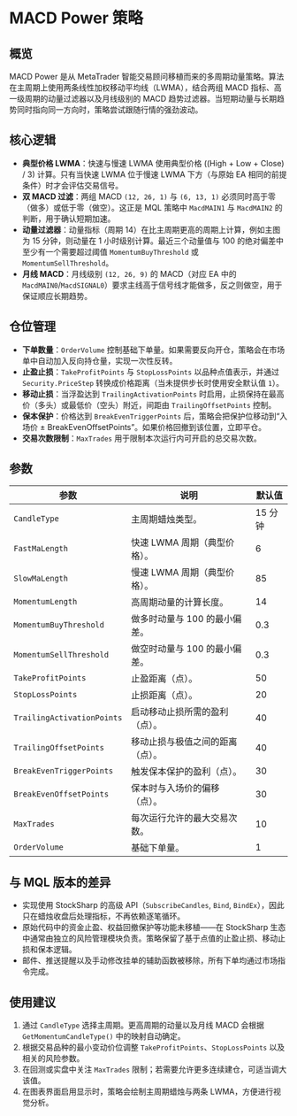 # MACD Power 策略

## 概览
MACD Power 是从 MetaTrader 智能交易顾问移植而来的多周期动量策略。算法在主周期上使用两条线性加权移动平均线（LWMA），结合两组 MACD 指标、高一级周期的动量过滤器以及月线级别的 MACD 趋势过滤器。当短期动量与长期趋势同时指向同一方向时，策略尝试跟随行情的强劲波动。

## 核心逻辑
- **典型价格 LWMA**：快速与慢速 LWMA 使用典型价格 \((High + Low + Close) / 3\) 计算。只有当快速 LWMA 位于慢速 LWMA 下方（与原始 EA 相同的前提条件）时才会评估交易信号。
- **双 MACD 过滤**：两组 MACD `(12, 26, 1)` 与 `(6, 13, 1)` 必须同时高于零（做多）或低于零（做空）。这正是 MQL 策略中 `MacdMAIN1` 与 `MacdMAIN2` 的判断，用于确认短期加速。
- **动量过滤器**：动量指标（周期 14）在比主周期更高的周期上计算，例如主图为 15 分钟，则动量在 1 小时级别计算。最近三个动量值与 100 的绝对偏差中至少有一个需要超过阈值 `MomentumBuyThreshold` 或 `MomentumSellThreshold`。
- **月线 MACD**：月线级别 `(12, 26, 9)` 的 MACD（对应 EA 中的 `MacdMAIN0`/`MacdSIGNAL0`）要求主线高于信号线才能做多，反之则做空，用于保证顺应长期趋势。

## 仓位管理
- **下单数量**：`OrderVolume` 控制基础下单量。如果需要反向开仓，策略会在市场单中自动加入反向持仓量，实现一次性反转。
- **止盈止损**：`TakeProfitPoints` 与 `StopLossPoints` 以品种点值表示，并通过 `Security.PriceStep` 转换成价格距离（当未提供步长时使用安全默认值 `1`）。
- **移动止损**：当浮盈达到 `TrailingActivationPoints` 时启用，止损保持在最高价（多头）或最低价（空头）附近，间距由 `TrailingOffsetPoints` 控制。
- **保本保护**：价格达到 `BreakEvenTriggerPoints` 后，策略会把保护位移动到“入场价 ± BreakEvenOffsetPoints”。如果价格回撤到该位置，立即平仓。
- **交易次数限制**：`MaxTrades` 用于限制本次运行内可开启的总交易次数。

## 参数
| 参数 | 说明 | 默认值 |
| --- | --- | --- |
| `CandleType` | 主周期蜡烛类型。 | 15 分钟 |
| `FastMaLength` | 快速 LWMA 周期（典型价格）。 | 6 |
| `SlowMaLength` | 慢速 LWMA 周期（典型价格）。 | 85 |
| `MomentumLength` | 高周期动量的计算长度。 | 14 |
| `MomentumBuyThreshold` | 做多时动量与 100 的最小偏差。 | 0.3 |
| `MomentumSellThreshold` | 做空时动量与 100 的最小偏差。 | 0.3 |
| `TakeProfitPoints` | 止盈距离（点）。 | 50 |
| `StopLossPoints` | 止损距离（点）。 | 20 |
| `TrailingActivationPoints` | 启动移动止损所需的盈利（点）。 | 40 |
| `TrailingOffsetPoints` | 移动止损与极值之间的距离（点）。 | 40 |
| `BreakEvenTriggerPoints` | 触发保本保护的盈利（点）。 | 30 |
| `BreakEvenOffsetPoints` | 保本时与入场价的偏移（点）。 | 30 |
| `MaxTrades` | 每次运行允许的最大交易次数。 | 10 |
| `OrderVolume` | 基础下单量。 | 1 |

## 与 MQL 版本的差异
- 实现使用 StockSharp 的高级 API（`SubscribeCandles`, `Bind`, `BindEx`），因此只在蜡烛收盘后处理指标，不再依赖逐笔循环。
- 原始代码中的资金止盈、权益回撤保护等功能未移植——在 StockSharp 生态中通常由独立的风险管理模块负责。策略保留了基于点值的止盈止损、移动止损和保本逻辑。
- 邮件、推送提醒以及手动修改挂单的辅助函数被移除，所有下单均通过市场指令完成。

## 使用建议
1. 通过 `CandleType` 选择主周期。更高周期的动量以及月线 MACD 会根据 `GetMomentumCandleType()` 中的映射自动确定。
2. 根据交易品种的最小变动价位调整 `TakeProfitPoints`、`StopLossPoints` 以及相关的风险参数。
3. 在回测或实盘中关注 `MaxTrades` 限制；若需要允许更多连续建仓，可适当调大该值。
4. 在图表界面启用显示时，策略会绘制主周期蜡烛与两条 LWMA，方便进行视觉分析。

